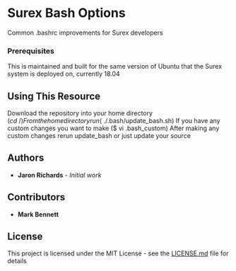 # Surex Bash Options

Common .bashrc improvements for Surex developers

### Prerequisites

This is maintained and built for the same version of Ubuntu that the Surex system is deployed on, currently 18.04

## Using This Resource

Download the repository into your home directory ($cd ~/)
From the home directory run ($ ./.bash/update_bash.sh)
If you have any custom changes you want to make ($ vi .bash_custom)
After making any custom changes rerun update_bash or just update your source

## Authors

* **Jaron Richards** - *Initial work*

## Contributors

* **Mark Bennett**

## License

This project is licensed under the MIT License - see the [LICENSE.md](LICENSE.md) file for details
